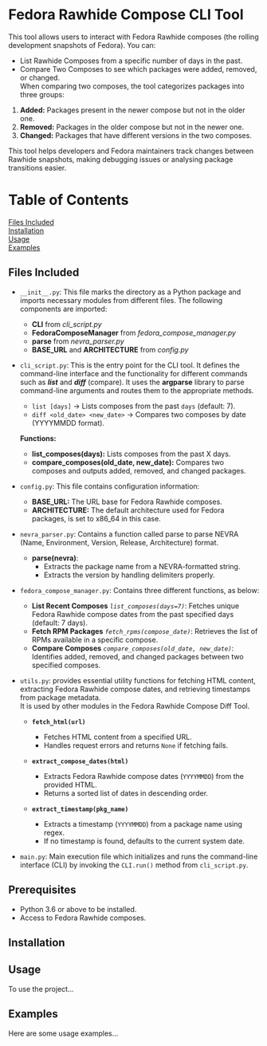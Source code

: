 # Fedora Rawhide Compose CLI Tool
This tool allows users to interact with Fedora Rawhide composes (the rolling development snapshots of Fedora). You can:

- List Rawhide Composes from a specific number of days in the past.<br>
- Compare Two Composes to see which packages were added, removed, or changed.<br>
When comparing two composes, the tool categorizes packages into three groups:<br>

1. <b>Added:</b> Packages present in the newer compose but not in the older one.<br>
2. <b>Removed:</b> Packages in the older compose but not in the newer one.<br>
3. <b>Changed:</b> Packages that have different versions in the two composes.<br>

This tool helps developers and Fedora maintainers track changes between Rawhide snapshots, making debugging issues or analysing package transitions easier.

# Table of Contents
[Files Included](#files-included)<br>
[Installation](#installation)<br>
[Usage](#usage)<br>
[Examples](#examples)<br>

## Files Included
- `__init__.py`: This file marks the directory as a Python package and imports necessary modules from different files. The following components are imported:
  - **CLI** from *cli_script.py*
  - **FedoraComposeManager** from *fedora_compose_manager.py*
  - **parse** from *nevra_parser.py*
  - **BASE_URL** and **ARCHITECTURE** from *config.py*
- `cli_script.py`: This is the entry point for the CLI tool. It defines the command-line interface and the functionality for different commands such as ***list*** and ***diff*** (compare).
  It uses the **argparse** library to parse command-line arguments and routes them to the appropriate methods.
  - `list [days]` → Lists composes from the past `days` (default: 7).  
  - `diff <old_date> <new_date>` → Compares two composes by date (YYYYMMDD format).

  **Functions:**<br>
  - **list_composes(days):** Lists composes from the past X days.<br>
  - **compare_composes(old_date, new_date):** Compares two composes and outputs added, removed, and changed packages.<br>

-  `config.py`: This file contains configuration information:<br>
    - **BASE_URL:** The URL base for Fedora Rawhide composes.
    - **ARCHITECTURE:** The default architecture used for Fedora packages, is set to x86_64 in this case.

- `nevra_parser.py`: Contains a function called parse to parse NEVRA (Name, Environment, Version, Release, Architecture) format.
  - **parse(nevra)**:  
    - Extracts the package name from a NEVRA-formatted string.  
    - Extracts the version by handling delimiters properly.
   
- `fedora_compose_manager.py`: Contains three different functions, as below:
    - **List Recent Composes** *`list_composes(days=7)`*: Fetches unique Fedora Rawhide compose dates from the past specified days (default: 7 days).  
    - **Fetch RPM Packages** *`fetch_rpms(compose_date)`*: Retrieves the list of RPMs available in a specific compose.  
    - **Compare Composes** *`compare_composes(old_date, new_date)`*: Identifies added, removed, and changed packages between two specified composes.
 
- `utils.py`: provides essential utility functions for fetching HTML content, extracting Fedora Rawhide compose dates, and retrieving timestamps from package metadata.<br>
It is used by other modules in the Fedora Rawhide Compose Diff Tool.<br>
  - **`fetch_html(url)`**  
    - Fetches HTML content from a specified URL.  
    - Handles request errors and returns `None` if fetching fails.  

  - **`extract_compose_dates(html)`**  
    - Extracts Fedora Rawhide compose dates (`YYYYMMDD`) from the provided HTML.  
    - Returns a sorted list of dates in descending order.  

  - **`extract_timestamp(pkg_name)`**  
    - Extracts a timestamp (`YYYYMMDD`) from a package name using regex.  
    - If no timestamp is found, defaults to the current system date.
   
- `main.py`: Main execution file which initializes and runs the command-line interface (CLI) by invoking the `CLI.run()` method from `cli_script.py`.
  
## Prerequisites 
- Python 3.6 or above to be installed.
- Access to Fedora Rawhide composes.

## Installation


## Usage
To use the project...

## Examples
Here are some usage examples...
    
